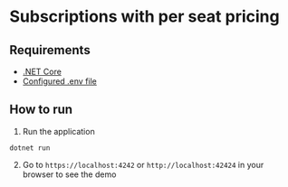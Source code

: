 # Subscriptions with per seat pricing

## Requirements
- [.NET Core](https://dotnet.microsoft.com/download)
- [Configured .env file](../../../README.md#env-config)


## How to run

1. Run the application
```
dotnet run
```

2. Go to `https://localhost:4242` or `http://localhost:42424` in your browser to see the demo
